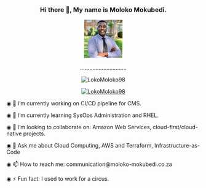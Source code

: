 <div align="center">
<h3> Hi there 👋, My name is Moloko Mokubedi. </h3>
<img src="1675002123086.jpeg" height="100px" width="100px">
  <div>
    <p>..............................</p>
  </div>
</p>
<p align="center"> <img src="https://komarev.com/ghpvc/?username=LokoMoloko98&label=Profile%20views&color=0e75b6&style=flat" alt="LokoMoloko98" /> </p>

<p align="center"> <a href="https://github.com/ryo-ma/github-profile-trophy"><img src="https://github-profile-trophy.vercel.app/?username=LokoMoloko98" alt="LokoMoloko98" /></a> </p>
  <div align="left">
    <p>◉ 🔭 I’m currently working on CI/CD pipeline for CMS.</p>
    <p>◉ 🌱 I’m currently learning SysOps Administration and RHEL.</p>
    <p>◉ 👯 I’m looking to collaborate on: Amazon Web Services, cloud-first/cloud-native projects.</p>
    <p>◉ 💬 Ask me about Cloud Computing, AWS and Terraform, Infrastructure-as-Code</p>
    <p>◉ 📫 How to reach me: communication@moloko-mokubedi.co.za</p>
    <p>◉ ⚡ Fun fact: I used to work for a circus.</p>
   </div>
</div>

